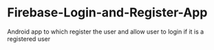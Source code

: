 # Firebase-Login-and-Register-App
Android app to which register the user and allow user to login if it is a registered user
